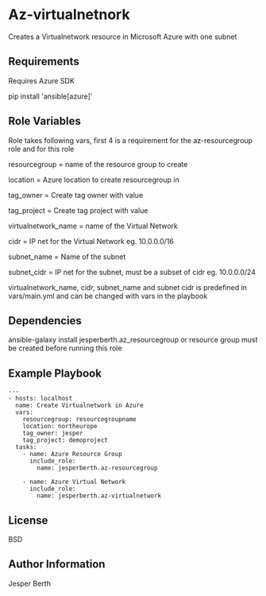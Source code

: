 Az-virtualnetnork
=========

Creates a Virtualnetwork resource in Microsoft Azure with one subnet

Requirements
------------

Requires Azure SDK

pip install 'ansible[azure]'

Role Variables
--------------

Role takes following vars, first 4 is a requirement for the az-resourcegroup role and for this role

resourcegroup = name of the resource group to create

location = Azure location to create resourcegroup in

tag_owner = Create tag owner with value

tag_project = Create tag project with value

virtualnetwork_name = name of the Virtual Network

cidr = IP net for the Virtual Network eg. 10.0.0.0/16

subnet_name = Name of the subnet

subnet_cidr = IP net for the subnet, must be a subset of cidr eg. 10.0.0.0/24

virtualnetwork_name, cidr, subnet_name and subnet cidr is predefined in vars/main.yml and can be changed with vars in the playbook

Dependencies
------------

ansible-galaxy install jesperberth.az_resourcegroup or resource group must be created before running this role

Example Playbook
----------------

```ansible
---
- hosts: localhost
  name: Create Virtualnetwork in Azure
  vars:
    resourcegroup: resourcegroupname
    location: northeurope
    tag_owner: jesper
    tag_project: demoproject
  tasks:
    - name: Azure Resource Group
      include_role:
        name: jesperberth.az-resourcegroup

    - name: Azure Virtual Network
      include_role:
        name: jesperberth.az-virtualnetwork

```

License
-------

BSD

Author Information
------------------

Jesper Berth